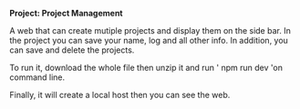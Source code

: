 **Project: Project Management**

A web that can create mutiple projects and display them on the side bar. In the project you can save your name, log and all other info.
In addition, you can save and delete the projects. 

To run it, download the whole file then unzip it and run ' npm run dev 'on command line. 

Finally, it will create a local host then you can see the web.
